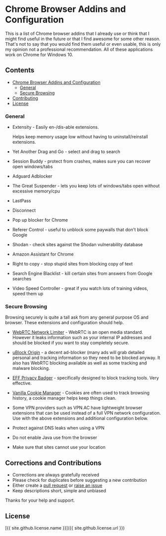 # Chrome Browser Addins and Configuration
This is a list of Chrome browser addins that I already use or think that I might find useful in the future or that 
I find awesome for some other reason. That's not to say that you would find them useful or even usable, 
this is only my opinion not a professional recommendation.
All of these applications work on Chrome for Windows 10. 

## Contents
- [Chrome Browser Addins and Configuration](#chrome-browser-addins-and-configuration)
  - [General](#general)
  - [Secure Browsing](#secure-browsing)
- [Contributing](#corrections-and-contributions)
- [License](#license)

### General
- Extensity - Easily en-/dis-able extensions.
 
  Helps keep memory usage low without having to uninstall/reinstall extensions.

- Yet Another Drag and Go - select and drag to search
- Session Buddy - protect from crashes, makes sure you can recover open windows/tabs
- Adguard Adblocker
- The Great Suspender - lets you keep lots of windows/tabs open without excessive memory/cpu
- LastPass
- Disconnect
- Pop up blocker for Chrome
- Referer Control - useful to unblock some paywalls that don't block Google
- Shodan - check sites against the Shodan vulnerability database
- Amazon Assistant for Chrome
- Right to copy - stop stupid sites from blocking copy of text
- Search Engine Blacklist - kill certain sites from answers from Google searches
- Video Speed Controller - great if you watch lots of training videos, speed them up


### Secure Browsing
Browsing securely is quite a tall ask from any general purpose OS and browser.
These extensions and configuration should help.

- [WebRTC Network Limiter](https://chrome.google.com/webstore/detail/webrtc-network-limiter/npeicpdbkakmehahjeeohfdhnlpdklia) - 
  WebRTC is an open media standard. However it leaks information such as your internal IP addresses and should be blocked if you want to stay
  completely secure.

- [uBlock Origin]() - a decent ad-blocker (many ads will grab detailed personal and tracking information so they need to be blocked anyway.
  It also has WebRTC blocking available as well as some tracking and malware blocking.

- [EFF Privacy Badger](https://www.eff.org/privacybadger) - specifically designed to block tracking tools. Very effective.

- [Vanilla Cookie Manager](https://chrome.google.com/webstore/detail/vanilla-cookie-manager/gieohaicffldbmiilohhggbidhephnjj/related?hl=en) - Cookies are often used to track browsing history, a cookie manager helps keep things clean.

- Some VPN providers such as VPN.AC have lightweight browser extensions that can be used instead of a full VPN network configuration. Use with the above extensions and
  additional configuration below.

- Protect against DNS leaks when using a VPN
- Do not enable Java use from the browser
- Make sure that sites cannot use your location

## Corrections and Contributions
- Corrections are always gratefully received
- Please check for duplicates before suggesting a new contribution
- Either create a [pull request](https://github.com/TotallyInformation/awesome-to-me/pulls) or [raise an issue](https://github.com/TotallyInformation/awesome-to-me/issues)
- Keep descriptions short, simple and unbiased

Thanks for your help and support.

## License
[{{ site.github.license.name }}]({{ site.github.license.url }})
